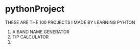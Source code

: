 # pythonProject
THESE ARE THE 100 PROJECTS I MADE BY LEARNING PYHTON
1) A BAND NAME GENERATOR
2) TIP CALCULATOR
3) 
